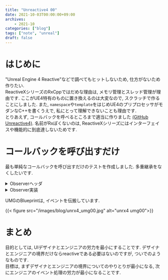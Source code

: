```yaml
---
title: "Unreactive4 00"
date: 2021-10-03T00:00:00+09:00
archives:
    - 2021-10
categories: ["blog"]
tags: ["note", "unreal"]
draft: false
---
```


# はじめに

"Unreal Engine 4 Reactive"などで調べてもヒットしないため, 仕方がないため作りたい.  
ReactiveXシリーズのRxCppではだめな理由は, メモリ管理とスレッド管理が理由です. ここがUE4特有のものに置き換えるのは大変なので, スクラッチで作ることにしました. また, `namespace`や`template`をはじめUE4のプリプロセッサがモダンなC++を書くうえで, 私にとって理解できないことも理由です.  
とりあえず, コールバックを呼べるところまで適当に作りました [(GitHub Unreactive4)](https://github.com/taqu/Unreactive4). 名前がRxぽくないのは, ReactiveXシリーズにはインターフェイスや機能的に到底達しないためです.

# コールバックを呼び出すだけ

最も単純なコールバックを呼び出すだけのテストを作成しました. 多重継承をなくしたいです.

<details><summary>Observerヘッダ</summary><div>

```cpp
#pragma once

#include <CoreMinimal.h>
#include <Blueprint/UserWidget.h>
#include "UNRX4/UNRX4.h"
#include "UNRX4/UNRX4IObservable.h"
#include "UNRX4/UNRX4IObserver.h"
#include "TestUserInputWidget.generated.h"

/**
 *
 */
UCLASS()
class UNREACTIVE4_API UTestUserInputWidget : public UUserWidget, public UNRX4IObserver<int32>
{
    GENERATED_BODY()
public:
    virtual void NativeConstruct() override;

    UFUNCTION(BlueprintCallable, Category = "UITest")
    void invokeClick(int32 id);

    void next(int32 id) override
    {
        UE_LOG(LogTemp, Log, TEXT("next:%d"), id);
    }

    void error(unrx4::error_code_type errorCode) override
    {
        UE_LOG(LogTemp, Log, TEXT("error:%d"), errorCode);
    }

    void completed() override
    {
        UE_LOG(LogTemp, Log, TEXT("completed"));
    }
private:
    UNRX4Function<void(int32)> action_;
    TArray<FUNRX4OnClickDelegate> onClickDelegates_;
    unrx4_unique_ptr<UNRX4IObservable<int32>> observable_;
};
```
</div></details>

<details><summary>Observer実装</summary><div>

```cpp
#include "TestUserInputWidget.h"
#include "UNRX4/UNRX4Observable.h"

void UTestUserInputWidget::NativeConstruct()
{
    Super::NativeConstruct();

    observable_ = UNRX4Observable::fromEvent(action_);
    observable_->subscribe(this);
}

void UTestUserInputWidget::invokeClick(int32 id)
{
    action_(id);
}
```
</div></details>

UMGのBlueprintは, イベントを伝搬しています.

{{< figure src="/images/blog/unrx4_umg00.jpg" alt="unrx4 umg00">}}

# まとめ
目的としては, UIデザイナとエンジニアの労力を最小にすることです. デザイナとエンジニアの境界だけならreactiveである必要はないのですが, ついでのようなものです.  
目標は, まずデザイナとエンジニアの境界についてのやりとりが最小になる, 次にエンジニアのイベント処理の労力が最小になることです.
